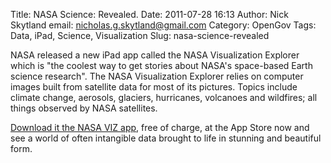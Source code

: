 Title: NASA Science: Revealed.
Date: 2011-07-28 16:13
Author: Nick Skytland
email: nicholas.g.skytland@gmail.com
Category: OpenGov
Tags: Data, iPad, Science, Visualization
Slug: nasa-science-revealed

NASA released a new iPad app called the NASA Visualization Explorer
which is "the coolest way to get stories about NASA's space-based Earth
science research". The NASA Visualization Explorer relies on computer
images built from satellite data for most of its pictures. Topics
include climate change, aerosols, glaciers, hurricanes, volcanoes and
wildfires; all things observed by NASA satellites.

[Download it the NASA VIZ app][], free of charge, at the App Store now
and see a world of often intangible data brought to life in stunning and
beautiful form.

  [Download it the NASA VIZ app]: http://itunes.apple.com/us/app/nasa-visualization-explorer/id448700202?ls=1&mt=8
